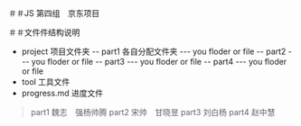 ＃＃JS 第四组　京东项目　

＃＃文件件结构说明
- project 项目文件夹
-- part1 各自分配文件夹
--- you floder or file
-- part2
--- you floder or file
-- part3
--- you floder or file
-- part4
--- you floder or file
- tool 工具文件
- progress.md 进度文件 

> part1 魏志　强杨帅腾
> part2 宋帅　甘晓昱
> part3 刘白杨
> part4 赵中慧


